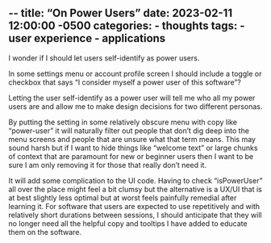 --
title: “On Power Users”
date: 2023-02-11 12:00:00 -0500
categories: 
    - thoughts
tags: 
    - user experience 
    - applications
--


I wonder if I should let users self-identify as power users. 


In some settings menu or account profile screen I should include a toggle or checkbox that says “I consider myself a power user of this software”?


Letting the user self-identify as a power user will tell me who all my power users are and allow me to make design decisions for two different personas. 


By putting the setting in some relatively obscure menu with copy like “power-user” it will naturally filter out people that don’t dig deep into the menu screens and people that are unsure what that term means. This may sound harsh but if I want to hide things like “welcome text” or large chunks of context that are paramount for new or beginner users then I want to be sure I am only removing it for those that really don’t need it. 


It will add some complication to the UI code. Having to check “isPowerUser” all over the place might feel a bit clumsy but the alternative is a UX/UI that is at best slightly less optimal but at worst feels painfully remedial after learning it. For software that users are expected to use repetitively and with relatively short durations between sessions, I should anticipate that they will no longer need all the helpful copy and tooltips I have added to educate them on the software. 